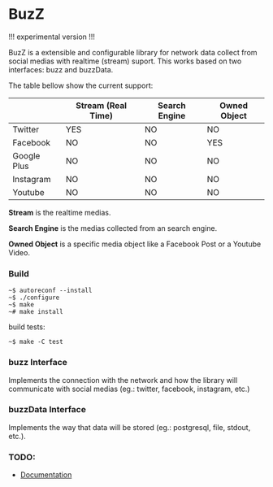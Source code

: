 # BuzZ

!!! experimental version !!!

BuzZ is a extensible and configurable library for network data collect from social medias with realtime (stream) suport. This works based on two interfaces: buzz and buzzData.

The table bellow show the current support:

|             | Stream (Real Time) | Search Engine | Owned Object |
|-------------|--------------------|---------------|--------------|
| Twitter     |         YES        |       NO      |      NO      |
| Facebook    |         NO         |       NO      |      YES     |
| Google Plus |         NO         |       NO      |      NO      |
| Instagram   |         NO         |       NO      |      NO      |
| Youtube     |         NO         |       NO      |      NO      |

**Stream** is the realtime medias.

**Search Engine** is the medias collected from an search engine.

**Owned Object** is a specific media object like a Facebook Post or a Youtube Video.

### Build

```
~$ autoreconf --install
~$ ./configure
~$ make
~# make install
```

build tests:

`~$ make -C test`

### buzz Interface
Implements the connection with the network and how the library will communicate with social medias (eg.: twitter, facebook, instagram, etc.)


### buzzData Interface
Implements the way that data will be stored (eg.: postgresql, file, stdout, etc.).


### TODO: 
- [Documentation](https://github.com/leonardoms/BuzZ/wiki)
